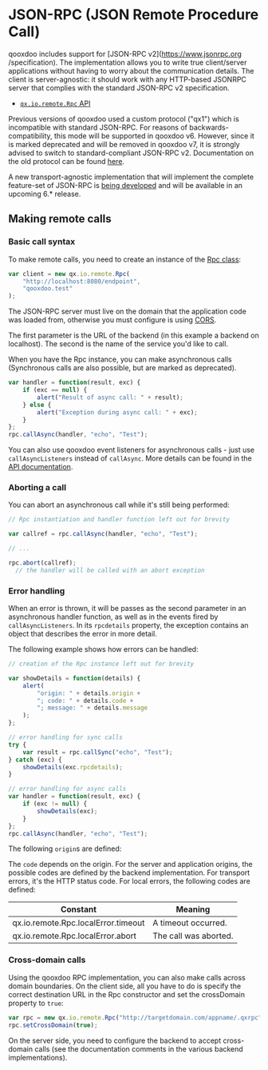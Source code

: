 # JSON-RPC (JSON Remote Procedure Call)

qooxdoo includes support for [JSON-RPC v2](https://www.jsonrpc.org
/specification). The implementation allows you to write true client/server
applications without  having to worry about the communication details.
The client is server-agnostic: it should work with any HTTP-based JSONRPC
server that complies with the standard JSON-RPC v2 specification.

 - [`qx.io.remote.Rpc` API](apps://apiviewer/#qx.io.remote.Rpc)

Previous versions of qooxdoo used a custom protocol ("qx1")
which is incompatible with standard JSON-RPC. For reasons of
backwards-compatibility, this mode will be supported in qooxdoo
v6. However, since it is marked deprecated and will be removed in
qooxdoo v7, it is strongly advised to switch to standard-compliant
JSON-RPC v2. Documentation on the old protocol can be found
[here](http://www.qooxdoo.org/5.0.2/pages/communication.html#remote-procedure-calls-rpc).

A new transport-agnostic implementation that will implement the complete feature-set
of JSON-RPC is [being developed](https://github.com/qooxdoo/incubator.qx.io.jsonrpc) 
and will be available in an upcoming 6.* release. 

## Making remote calls

### Basic call syntax

To make remote calls, you need to create an instance of the [Rpc class](apps://apiviewer#qx.io.remote.Rpc):

```javascript
var client = new qx.io.remote.Rpc(
    "http://localhost:8080/endpoint",
    "qooxdoo.test"
);
```

The JSON-RPC server must live on the domain that the application
code was loaded from, otherwise you must configure is using
[CORS](https://developer.mozilla.org/de/docs/Web/HTTP/CORS).

The first parameter is the URL of the backend (in this example a backend on
localhost). The second is the name of the service you'd like to call. 

When you have the Rpc instance, you can make asynchronous calls (Synchronous calls
are also possible, but are marked as deprecated). 

```javascript
var handler = function(result, exc) {
    if (exc == null) {
        alert("Result of async call: " + result);
    } else {
        alert("Exception during async call: " + exc);
    }
};
rpc.callAsync(handler, "echo", "Test");
```

You can also use qooxdoo event listeners for asynchronous calls - just use
`callAsyncListeners` instead of `callAsync`. More details can be found in the
[API documentation](apps://apiviewer/#qx.io.remote.Rpc).

### Aborting a call

You can abort an asynchronous call while it's still being performed:

```javascript
// Rpc instantiation and handler function left out for brevity

var callref = rpc.callAsync(handler, "echo", "Test");

// ...

rpc.abort(callref);
  // the handler will be called with an abort exception
```

### Error handling

When an error is thrown, it will be passes as the second parameter
in an asynchronous handler function, as well as in the events
fired by `callAsyncListeners`. In its `rpcdetails` property, the
exception contains an object that describes the error in more detail.

The following example shows how errors can be handled:

```javascript
// creation of the Rpc instance left out for brevity

var showDetails = function(details) {
    alert(
        "origin: " + details.origin +
        "; code: " + details.code +
        "; message: " + details.message
    );
};

// error handling for sync calls
try {
    var result = rpc.callSync("echo", "Test");
} catch (exc) {
    showDetails(exc.rpcdetails);
}

// error handling for async calls
var handler = function(result, exc) {
    if (exc != null) {
        showDetails(exc);
    }
};
rpc.callAsync(handler, "echo", "Test");
```

The following `origin`s are defined:

The `code` depends on the origin. For the server and application origins, the
possible codes are defined by the backend implementation. For transport errors,
it's the HTTP status code. For local errors, the following codes are defined:

|Constant|Meaning|
|--------|-------|
|qx.io.remote.Rpc.localError.timeout|A timeout occurred.|
|qx.io.remote.Rpc.localError.abort|The call was aborted.|

### Cross-domain calls

Using the qooxdoo RPC implementation, you can also make
calls across domain boundaries. On the client side, all you
have to do is specify the correct destination URL in the
Rpc constructor and set the crossDomain property to `true`:

```javascript
var rpc = new qx.io.remote.Rpc("http://targetdomain.com/appname/.qxrpc");
rpc.setCrossDomain(true);
```

On the server side, you need to configure the backend to accept cross-domain
calls (see the documentation comments in the various backend implementations).
